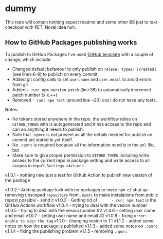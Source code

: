 # dummy
This repo will contain nothing expect readme and some other BS just to text checkout with PET. Novel idea huh. 

## How to GitHub Packages publishing works

To publish to GitHub Packages I've used [GitHub template](https://github.com/jurijsk/dummy/actions/new?category=continuous-integration&query=Publish+Node.js+Package+to+GitHub+Packages) with a couple of change, which include:
 * Changed default befaviour to only publish on `relese: types: [created]` (see lines:6-8) to publich on every commit.
 * Added git config calls to set `user.name` and `user.email` to avoid errors from git
 * Added `- run: npm version patch` (line:36) to automatically increment patch number (x.x.++)
 * Removed `- run: npm test` (around line ~20) cos i do not have any tests.

Notes:
 * No tokens stored anywhere in the repo, the workflow relies on `GITHUB_TOKEN` with is autogenerated and it has access to the repo and can do anything it needs to publish.
 * Note that `.npmrc` is not present as all the details needed for publish on commit are stated in `yml` itself.
 * No `.npmrc` is required because all the information need is in the `yml` file, but
 * Make sure to give proper permission to `GITHUB_TOKEN` including write access to the current repo in package setting and write access to all scopes in repo's `Settings->Actions` 


v1.0.1
	- nothing new just a test for Github Action to publish new version of the package

v1.0.2 
	- Adding package.lock with no packages to make `npm ci` shut up
	- removing unscoped `repository` from `.npmrc` to make instalations from public repost possible
	- send it
v1.0.3
	- Getting rid of `      - run: npm test` is the GitHub Actions workflow
v1.0.4
	- trying to deal with the vesion number
v1.0.5
	- trying to deal with the vesion number #2
v1.0.6
	- setting user name and email
v1.0.7
	- setting user name and email #2
v1.0.8
	- fixing `error: unable to sign the tag`
v1.1.0
	- changing vesion to 1.1
v1.1.2
	- added some notes on how the package is published
v1.1.3
	- added some notes on `.npmrc`
v1.1.4
	- fixing the publishing problem
v1.1.5
	- removing `.npmrc`